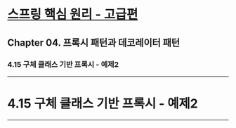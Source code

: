 # <a href = "../README.md" target="_blank">스프링 핵심 원리 - 고급편</a>
## Chapter 04. 프록시 패턴과 데코레이터 패턴
### 4.15 구체 클래스 기반 프록시 - 예제2


---

# 4.15 구체 클래스 기반 프록시 - 예제2

---
